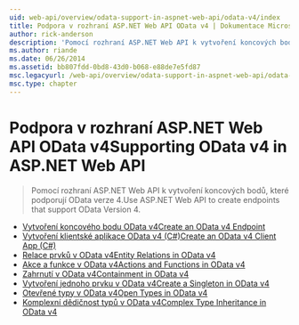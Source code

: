 ```yaml
---
uid: web-api/overview/odata-support-in-aspnet-web-api/odata-v4/index
title: Podpora v rozhraní ASP.NET Web API OData v4 | Dokumentace Microsoftu
author: rick-anderson
description: 'Pomocí rozhraní ASP.NET Web API k vytvoření koncových bodů, které podporují OData verze 4.'
ms.author: riande
ms.date: 06/26/2014
ms.assetid: bb807fdd-0bd8-43d0-b068-e88de7e5fd87
msc.legacyurl: /web-api/overview/odata-support-in-aspnet-web-api/odata-v4
msc.type: chapter
---
```

<a name="supporting-odata-v4-in-aspnet-web-api"></a><span data-ttu-id="cd01d-103">Podpora v rozhraní ASP.NET Web API OData v4</span><span class="sxs-lookup"><span data-stu-id="cd01d-103">Supporting OData v4 in ASP.NET Web API</span></span>
====================
> <span data-ttu-id="cd01d-104">Pomocí rozhraní ASP.NET Web API k vytvoření koncových bodů, které podporují OData verze 4.</span><span class="sxs-lookup"><span data-stu-id="cd01d-104">Use ASP.NET Web API to create endpoints that support OData Version 4.</span></span>


- [<span data-ttu-id="cd01d-105">Vytvoření koncového bodu OData v4</span><span class="sxs-lookup"><span data-stu-id="cd01d-105">Create an OData v4 Endpoint</span></span>](create-an-odata-v4-endpoint.md)
- [<span data-ttu-id="cd01d-106">Vytvoření klientské aplikace OData v4 (C#)</span><span class="sxs-lookup"><span data-stu-id="cd01d-106">Create an OData v4 Client App (C#)</span></span>](create-an-odata-v4-client-app.md)
- [<span data-ttu-id="cd01d-107">Relace prvků v OData v4</span><span class="sxs-lookup"><span data-stu-id="cd01d-107">Entity Relations in OData v4</span></span>](entity-relations-in-odata-v4.md)
- [<span data-ttu-id="cd01d-108">Akce a funkce v OData v4</span><span class="sxs-lookup"><span data-stu-id="cd01d-108">Actions and Functions in OData v4</span></span>](odata-actions-and-functions.md)
- [<span data-ttu-id="cd01d-109">Zahrnutí v OData v4</span><span class="sxs-lookup"><span data-stu-id="cd01d-109">Containment in OData v4</span></span>](odata-containment-in-web-api-22.md)
- [<span data-ttu-id="cd01d-110">Vytvoření jednoho prvku v OData v4</span><span class="sxs-lookup"><span data-stu-id="cd01d-110">Create a Singleton in OData v4</span></span>](using-a-singleton-in-an-odata-endpoint-in-web-api-22.md)
- [<span data-ttu-id="cd01d-111">Otevřené typy v OData v4</span><span class="sxs-lookup"><span data-stu-id="cd01d-111">Open Types in OData v4</span></span>](use-open-types-in-odata-v4.md)
- [<span data-ttu-id="cd01d-112">Komplexní dědičnost typů v OData v4</span><span class="sxs-lookup"><span data-stu-id="cd01d-112">Complex Type Inheritance in OData v4</span></span>](complex-type-inheritance-in-odata-v4.md)
